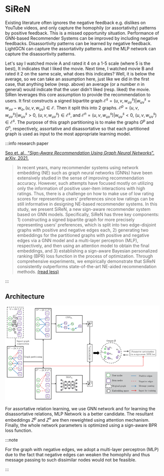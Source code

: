 # SiReN

Existing literature often ignores the negative feedback e.g. dislikes on YouTube videos, and only capture the homophily (or assortativity) patterns by positive feedback. This is a missed opportunity situation. Performance of GNN-based Recommender Systems can be improved by including negative feedbacks. Disassortivity patterns can be learned by negative feedback. LightGCN can capture the assortativity patterns. and the MLP network can capture the disassortivity patterns.

Let's say I watched movie A and rated it 4 on a 1-5 scale (where 5 is the best), It indicates that I liked the movie. Next time, I watched movie B and rated it 2 on the same scale, what does this indicates? Well, it is below the average, so we can take an assumption here, just like we did in the first case, that anything below (resp. above) an average (or a number *n* in general) would indicate that the user didn't liked (resp. liked) the movie. SiRen leverages this core assumption to provide the recommendation to users. It first constructs a signed bipartite graph $\mathcal{E}^s = (u,v,w^s_{uv})|w^s_{uv} = w_{uv} − w_o,(u,v,w_{uv}) ∈ \mathcal{E}$. Then it split this into 2 graphs. $\mathcal{E}^p = (u,v,w^s_{uv})|w^s_{uv} > 0,\  (u,v,w^s_{uv}) ∈ \mathcal{E}^s$, and $\mathcal{E}^n = (u,v,w^s_{uv})|w^s_{uv} < 0,\ (u,v,w^s_{uv}) ∈ \mathcal{E}^s$. The purpose of this graph partitioning is to make the graphs $G^p$ and $G^n$, respectively, assortative and disassortative so that each partitioned graph is used as input to the most appropriate learning model.

:::info research paper

[Seo et. al., “*Sign-Aware Recommendation Using Graph Neural Networks*”. arXiv, 2021.](https://arxiv.org/abs/2108.08735v1)

> In recent years, many recommender systems using network embedding (NE) such as graph neural networks (GNNs) have been extensively studied in the sense of improving recommendation accuracy. However, such attempts have focused mostly on utilizing only the information of positive user-item interactions with high ratings. Thus, there is a challenge on how to make use of low rating scores for representing users' preferences since low ratings can be still informative in designing NE-based recommender systems. In this study, we present SiReN, a new sign-aware recommender system based on GNN models. Specifically, SiReN has three key components: 1) constructing a signed bipartite graph for more precisely representing users' preferences, which is split into two edge-disjoint graphs with positive and negative edges each, 2) generating two embeddings for the partitioned graphs with positive and negative edges via a GNN model and a multi-layer perceptron (MLP), respectively, and then using an attention model to obtain the final embeddings, and 3) establishing a sign-aware Bayesian personalized ranking (BPR) loss function in the process of optimization. Through comprehensive experiments, we empirically demonstrate that SiReN consistently outperforms state-of-the-art NE-aided recommendation methods. [(read less)](https://paperswithcode.com/paper/siren-sign-aware-recommendation-using-graph#)
> 

:::

## Architecture

![For assortative relation learning, we use GNN network and for learning the disassortative relations, MLP Network is a better candidate. The resultant embeddings $Z^p$ and $Z^n$ are then reweighted using attention mechanism. Finally, the whole network parameters is optimized using a sign-aware BPR loss function.](/img/content-models-raw-mp1-siren-untitled.png)

For assortative relation learning, we use GNN network and for learning the disassortative relations, MLP Network is a better candidate. The resultant embeddings $Z^p$ and $Z^n$ are then reweighted using attention mechanism. Finally, the whole network parameters is optimized using a sign-aware BPR loss function.

:::note

For the graph with negative edges, we adopt a multi-layer perceptron (MLP) due to the fact that negative edges can weaken the homophily and thus message passing to such dissimilar nodes would not be feasible.

:::